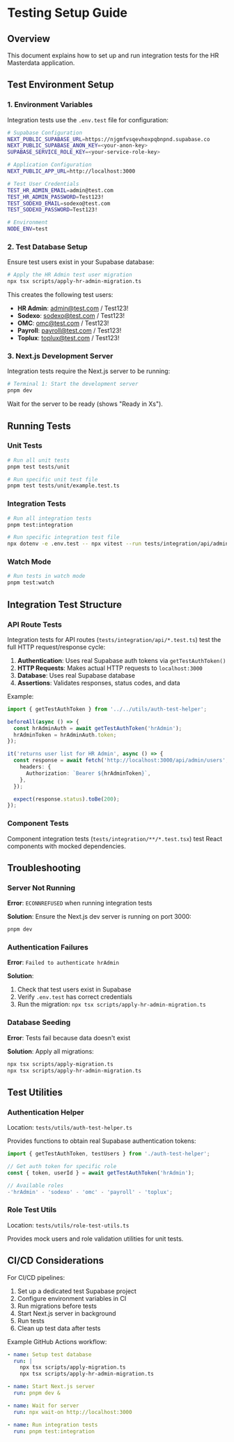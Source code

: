 # Testing Setup Guide

## Overview

This document explains how to set up and run integration tests for the HR Masterdata application.

## Test Environment Setup

### 1. Environment Variables

Integration tests use the `.env.test` file for configuration:

```bash
# Supabase Configuration
NEXT_PUBLIC_SUPABASE_URL=https://njgmfvsqevhoxpqbnpnd.supabase.co
NEXT_PUBLIC_SUPABASE_ANON_KEY=<your-anon-key>
SUPABASE_SERVICE_ROLE_KEY=<your-service-role-key>

# Application Configuration
NEXT_PUBLIC_APP_URL=http://localhost:3000

# Test User Credentials
TEST_HR_ADMIN_EMAIL=admin@test.com
TEST_HR_ADMIN_PASSWORD=Test123!
TEST_SODEXO_EMAIL=sodexo@test.com
TEST_SODEXO_PASSWORD=Test123!

# Environment
NODE_ENV=test
```

### 2. Test Database Setup

Ensure test users exist in your Supabase database:

```bash
# Apply the HR Admin test user migration
npx tsx scripts/apply-hr-admin-migration.ts
```

This creates the following test users:

- **HR Admin**: admin@test.com / Test123!
- **Sodexo**: sodexo@test.com / Test123!
- **OMC**: omc@test.com / Test123!
- **Payroll**: payroll@test.com / Test123!
- **Toplux**: toplux@test.com / Test123!

### 3. Next.js Development Server

Integration tests require the Next.js server to be running:

```bash
# Terminal 1: Start the development server
pnpm dev
```

Wait for the server to be ready (shows "Ready in Xs").

## Running Tests

### Unit Tests

```bash
# Run all unit tests
pnpm test tests/unit

# Run specific unit test file
pnpm test tests/unit/example.test.ts
```

### Integration Tests

```bash
# Run all integration tests
pnpm test:integration

# Run specific integration test file
npx dotenv -e .env.test -- npx vitest --run tests/integration/api/admin-users.test.ts
```

### Watch Mode

```bash
# Run tests in watch mode
pnpm test:watch
```

## Integration Test Structure

### API Route Tests

Integration tests for API routes (`tests/integration/api/*.test.ts`) test the full HTTP request/response cycle:

1. **Authentication**: Uses real Supabase auth tokens via `getTestAuthToken()`
2. **HTTP Requests**: Makes actual HTTP requests to `localhost:3000`
3. **Database**: Uses real Supabase database
4. **Assertions**: Validates responses, status codes, and data

Example:

```typescript
import { getTestAuthToken } from '../../utils/auth-test-helper';

beforeAll(async () => {
  const hrAdminAuth = await getTestAuthToken('hrAdmin');
  hrAdminToken = hrAdminAuth.token;
});

it('returns user list for HR Admin', async () => {
  const response = await fetch('http://localhost:3000/api/admin/users', {
    headers: {
      Authorization: `Bearer ${hrAdminToken}`,
    },
  });

  expect(response.status).toBe(200);
});
```

### Component Tests

Component integration tests (`tests/integration/**/*.test.tsx`) test React components with mocked dependencies.

## Troubleshooting

### Server Not Running

**Error**: `ECONNREFUSED` when running integration tests

**Solution**: Ensure the Next.js dev server is running on port 3000:

```bash
pnpm dev
```

### Authentication Failures

**Error**: `Failed to authenticate hrAdmin`

**Solution**:

1. Check that test users exist in Supabase
2. Verify `.env.test` has correct credentials
3. Run the migration: `npx tsx scripts/apply-hr-admin-migration.ts`

### Database Seeding

**Error**: Tests fail because data doesn't exist

**Solution**: Apply all migrations:

```bash
npx tsx scripts/apply-migration.ts
npx tsx scripts/apply-hr-admin-migration.ts
```

## Test Utilities

### Authentication Helper

Location: `tests/utils/auth-test-helper.ts`

Provides functions to obtain real Supabase authentication tokens:

```typescript
import { getTestAuthToken, testUsers } from './auth-test-helper';

// Get auth token for specific role
const { token, userId } = await getTestAuthToken('hrAdmin');

// Available roles
-'hrAdmin' - 'sodexo' - 'omc' - 'payroll' - 'toplux';
```

### Role Test Utils

Location: `tests/utils/role-test-utils.ts`

Provides mock users and role validation utilities for unit tests.

## CI/CD Considerations

For CI/CD pipelines:

1. Set up a dedicated test Supabase project
2. Configure environment variables in CI
3. Run migrations before tests
4. Start Next.js server in background
5. Run tests
6. Clean up test data after tests

Example GitHub Actions workflow:

```yaml
- name: Setup test database
  run: |
    npx tsx scripts/apply-migration.ts
    npx tsx scripts/apply-hr-admin-migration.ts

- name: Start Next.js server
  run: pnpm dev &

- name: Wait for server
  run: npx wait-on http://localhost:3000

- name: Run integration tests
  run: pnpm test:integration
```
